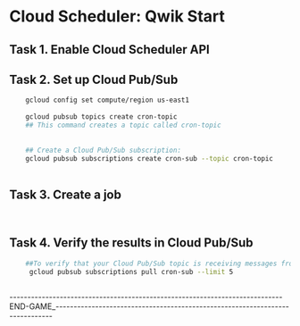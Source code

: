 # Cloud Scheduler: Qwik Start


## Task 1. Enable Cloud Scheduler API


## Task 2. Set up Cloud Pub/Sub

```bash
	gcloud config set compute/region us-east1
	
	gcloud pubsub topics create cron-topic
	## This command creates a topic called cron-topic
	
	
	## Create a Cloud Pub/Sub subscription:
	gcloud pubsub subscriptions create cron-sub --topic cron-topic
	
```

## Task 3. Create a job

```bash
	
```

## Task 4. Verify the results in Cloud Pub/Sub

```bash
	##To verify that your Cloud Pub/Sub topic is receiving messages from your job, invoke the following command:
	 gcloud pubsub subscriptions pull cron-sub --limit 5
	
```

----------------------------------------------------------------------------END-GAME_-----------------------------------------------------------------------------

